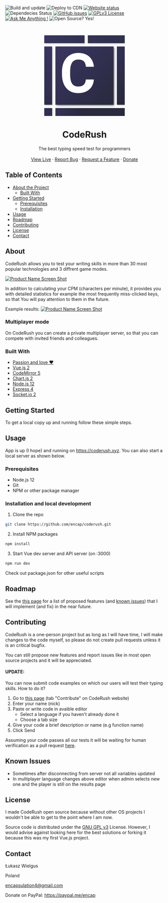 ![Build and update][build-shield]
![Deploy to CDN][deploy-shield]
[![Website status][website-shield]][main-url]
![Dependecies Status][deps-shield]
[![GitHub issues][issues-shield]][issues-url]
[![GPLv3 License][license-shield]][license-url]
[![Ask Me Anything !][ama-shield]][email-link]
![Open Source? Yes!][os-shield]

<!-- PROJECT LOGO -->
<br />
<p align="center">
  <a href="https://coderush.xyz">
    <img src=".github/images/logo.webp" alt="Logo" width="256" height="256">
  </a>

  <h1 align="center">CodeRush</h1>

  <p align="center">
    The best typing speed test for programmers
    <br />
    <br />
    <a href="https://coderush.xyz">View Live</a>
    ·
    <a href="https://github.com/encap/coderush/issues">Report Bug</a>
    ·
    <a href="https://github.com/encap/coderush/issues">Request a Feature</a>
    ·
    <a href="https://paypal.me/encap">Donate</a>
  </p>
</p>

<!-- TABLE OF CONTENTS -->
## Table of Contents

* [About the Project](#about-the-project)
  * [Built With](#built-with)
* [Getting Started](#getting-started)
  * [Prerequisites](#prerequisites)
  * [Installation](#installation)
* [Usage](#usage)
* [Roadmap](#roadmap)
* [Contributing](#contributing)
* [License](#license)
* [Contact](#contact)

<!-- ABOUT THE PROJECT -->
## About
CodeRush allows you to test your writing skills in more than 30 most popular technologies and 3 diffrent game modes. 

[![Product Name Screen Shot][main-screenshot]][main-url]

In addition to calculating your CPM (characters per minute), it provides you with detailed statistics for example the most frequently miss-clicked keys, so that You will pay attention to them in the future.

Example results:
[![Product Name Screen Shot][results-screenshot]][main-url]

### Multiplayer mode
On CodeRush you can create a private multiplayer server, so that you can compete with invited friends and colleagues.


### Built With

* [Passion and love :heart:](https://coderush.xyz/about)
* [Vue.js 2](https://vuejs.org/)
* [CodeMirror 5](https://codemirror.net/)
* [Chart.js 2](https://www.chartjs.org/)
* [Node.js 12](https://nodejs.org/en/)
* [Express 4](https://expressjs.com/)
* [Socket.io 2](https://socket.io/)


## Getting Started

To get a local copy up and running follow these simple steps.

## Usage

App is up (I hope) and running on https://coderush.xyz. You can also start a local server as shown below.


### Prerequisites

* Node.js 12
* Git
* NPM or other package manager


### Installation and local development

1. Clone the repo
```sh
git clone https://github.com/encap/coderush.git
```
2. Install NPM packages
```sh
npm install
```
3. Start Vue dev server and API server (on :3000)
```sh
npm run dev
```

Check out package.json for other useful scripts

## Roadmap

See the [this page][issues-url] for a list of proposed features (and [known issues](#known-issues)) that I will implement (and fix) in the near future.


## Contributing

CodeRush is a one-person project but as long as I will have time, I will make changes to the code myself, so please do not create pull requests unless it is an critical bugfix.

You can still propose new features and report issues like in most open source projects and it will be appreciated.

#### UPDATE:

You can now submit code examples on which our users will test their typing skills. How to do it?

1. Go to [this page][contribute-url] (tab "Contribute" on CodeRush website)
2. Enter your name (nick)
3. Paste or write code in avaible editor
    * Select a language if you haven't already done it
    * Choose a tab size
3. Give your code a brief description or name (e.g function name)
4. Click Send

Assuming your code passes all our tests it will be waiting for human verification as a pull request [here][pulls-url].

## Known Issues
  * Sometimes after disconnecting from server not all variables updated
  * In multiplayer language changes above editor when admin selects new one and the player is still on the results page

## License

I made CodeRush open source because without other OS projects I wouldn't be able to get to the point where I am now.

Source code is distributed under the [GNU GPL v3][license-url] License. However, I would advise against looking here for the best solutions or forking it because this was my first Vue.js project.


## Contact
Łukasz Wielgus

Poland

encapsulation4@gmail.com

Donate on PayPal: https://paypal.me/encap


<!-- MARKDOWN LINKS & IMAGES -->
<!-- https://www.markdownguide.org/basic-syntax/#reference-style-links -->
[license-shield]: https://img.shields.io/badge/License-GPL%20v3-yellow.svg
[license-url]: https://www.gnu.org/licenses/gpl-3.0.en.html
[website-shield]: https://img.shields.io/website-up-down-green-red/https/coderush.xyz.svg
[ama-shield]: https://img.shields.io/badge/Ask%20me-anything-1abc9c.svg
[email-link]: 'mailto:encapsulation4@gmail.com?subject=[GitHub]%20'
[main-url]: https://coderush.xyz
[contribute-url]: https://coderush.xyz/contribute
[pulls-url]: https://github.com/encap/coderush/pulls
[issues-url]: https://github.com/encap/coderush/issues
[issues-shield]: https://img.shields.io/github/issues/encap/coderush
[deps-shield]: https://david-dm.org/encap/coderush.svg
[main-screenshot]: .github/images/main-screenshot.webp
[results-screenshot]: .github/images/results-screenshot.webp
[deploy-shield]: https://github.com/encap/coderush/workflows/Deploy%20to%20CDN/badge.svg
[build-shield]: https://github.com/encap/coderush/workflows/Vue%20build%20and%20update%20stats/badge.svg
[os-shield]: https://badgen.net/badge/Open%20Source%20%3F/Yes%21/blue?icon=github